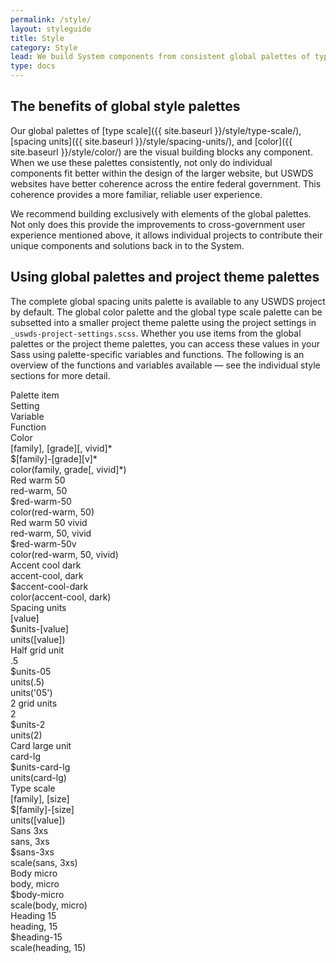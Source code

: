 ```yaml
---
permalink: /style/
layout: styleguide
title: Style
category: Style
lead: We build System components from consistent global palettes of type scale, spacing units, and color. Your project’s custom theme palette provides a subset of the global palettes tailored to your project’s needs.
type: docs
---
```


## The benefits of global style palettes

Our global palettes of [type scale]({{ site.baseurl }}/style/type-scale/), [spacing units]({{ site.baseurl }}/style/spacing-units/), and [color]({{ site.baseurl }}/style/color/) are the visual building blocks any component. When we use these palettes consistently, not only do individual components fit better within the design of the larger website, but USWDS websites have better coherence across the entire federal government. This coherence provides a more familiar, reliable user experience.

We recommend building exclusively with elements of the global palettes. Not only does this provide the improvements to cross-government user experience mentioned above, it allows individual projects to contribute their unique components and solutions back in to the System.

## Using global palettes and project theme palettes

The complete global spacing units palette is available to any USWDS project by default. The global color palette and the global type scale palette can be subsetted into a smaller project theme palette using the project settings in `_uswds-project-settings.scss`. Whether you use items from the global palettes or the project theme palettes, you can access these values in your Sass using palette-specific variables and functions. The following is an overview of the functions and variables available — see the individual style sections for more detail.

<div class="grid-row font-sans-3xs text-bold border-bottom border-base-light padding-bottom-05">
  <div class="grid-col-2">Palette item</div>
  <div class="grid-col-3">Setting</div>
  <div class="grid-col-3">Variable</div>
  <div class="grid-col-4">Function</div>
</div>
<div class="grid-row font-sans-3xs padding-y-05 border-bottom border-base-light text-bold margin-top-2">
  <div class="grid-col-2 font-sans-3xs">Color</div>
  <div class="grid-col-3">[family], [grade][, vivid]*</div>
  <div class="grid-col-3">$[family]-[grade][v]*</div>
  <div class="grid-col-4">color(family, grade[, vivid]*)</div>
</div>
<div class="grid-row font-mono-2xs padding-y-05 border-bottom border-base-light">
  <div class="grid-col-2 font-sans-2xs">Red warm 50</div>
  <div class="grid-col-3">red-warm, 50</div>
  <div class="grid-col-3">$red-warm-50</div>
  <div class="grid-col-4">color(red-warm, 50)</div>
</div>
<div class="grid-row font-mono-2xs padding-y-05 border-bottom border-base-light">
  <div class="grid-col-2 font-sans-2xs">Red warm 50 vivid</div>
  <div class="grid-col-3">red-warm, 50, vivid</div>
  <div class="grid-col-3">$red-warm-50v</div>
  <div class="grid-col-4">color(red-warm, 50, vivid)</div>
</div>
<div class="grid-row font-mono-2xs padding-y-05 border-bottom border-base-light">
  <div class="grid-col-2 font-sans-2xs">Accent cool dark</div>
  <div class="grid-col-3">accent-cool, dark</div>
  <div class="grid-col-3">$accent-cool-dark</div>
  <div class="grid-col-4">color(accent-cool, dark)</div>
</div>

<div class="grid-row font-sans-3xs padding-y-05 border-bottom border-base-light text-bold margin-top-2">
  <div class="grid-col-2 font-sans-3xs">Spacing units</div>
  <div class="grid-col-3">[value]</div>
  <div class="grid-col-3">$units-[value]</div>
  <div class="grid-col-4">units([value])</div>
</div>
<div class="grid-row font-mono-2xs padding-y-05 border-bottom border-base-light">
  <div class="grid-col-2 font-sans-2xs">Half grid unit</div>
  <div class="grid-col-3">.5</div>
  <div class="grid-col-3">$units-05</div>
  <div class="grid-col-4">units(.5)<br/><span class="display-inline-block padding-top-05">units('05')</span></div>
</div>
<div class="grid-row font-mono-2xs padding-y-05 border-bottom border-base-light">
  <div class="grid-col-2 font-sans-2xs">2 grid units</div>
  <div class="grid-col-3">2</div>
  <div class="grid-col-3">$units-2</div>
  <div class="grid-col-4">units(2)</div>
</div>
<div class="grid-row font-mono-2xs padding-y-05 border-bottom border-base-light">
  <div class="grid-col-2 font-sans-2xs">Card large unit</div>
  <div class="grid-col-3">card-lg</div>
  <div class="grid-col-3">$units-card-lg</div>
  <div class="grid-col-4">units(card-lg)</div>
</div>

<div class="grid-row font-sans-3xs padding-y-05 border-bottom border-base-light text-bold margin-top-2">
  <div class="grid-col-2 font-sans-3xs">Type scale</div>
  <div class="grid-col-3">[family], [size]</div>
  <div class="grid-col-3">$[family]-[size]</div>
  <div class="grid-col-4">units([value])</div>
</div>
<div class="grid-row font-mono-2xs padding-y-05 border-bottom border-base-light">
  <div class="grid-col-2 font-sans-2xs">Sans 3xs</div>
  <div class="grid-col-3">sans, 3xs</div>
  <div class="grid-col-3">$sans-3xs</div>
  <div class="grid-col-4">scale(sans, 3xs)</div>
</div>
<div class="grid-row font-mono-2xs padding-y-05 border-bottom border-base-light">
  <div class="grid-col-2 font-sans-2xs">Body micro</div>
  <div class="grid-col-3">body, micro</div>
  <div class="grid-col-3">$body-micro</div>
  <div class="grid-col-4">scale(body, micro)</div>
</div>
<div class="grid-row font-mono-2xs padding-y-05 border-bottom border-base-light">
  <div class="grid-col-2 font-sans-2xs">Heading 15</div>
  <div class="grid-col-3">heading, 15</div>
  <div class="grid-col-3">$heading-15</div>
  <div class="grid-col-4">scale(heading, 15)</div>
</div>
